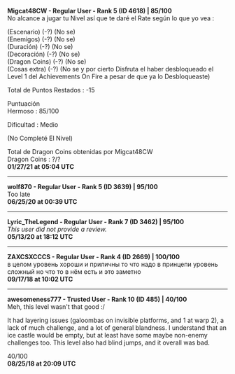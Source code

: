 **Migcat48CW - Regular User - Rank 5 (ID 4618) | 85/100** <br>
No alcance a jugar tu Nivel así que te daré el Rate según lo que yo vea :

(Escenario) (-?) (No se) <br>
(Enemigos) (-?) (No se) <br>
(Duración) (-?) (No se) <br>
(Decoración) (-?) (No se) <br>
(Dragon Coins) (-?) (No se) <br>
(Cosas extra) (-?) (No se y por cierto Disfruta el haber desbloqueado el Level 1 del Achievements On Fire a pesar de que ya lo Desbloqueaste)

Total de Puntos Restados : -15

Puntuación <br>
Hermoso : 85/100

Dificultad : Medio

(No Completé El Nivel)

Total de Dragon Coins obtenidas por Migcat48CW <br>
Dragon Coins : ?/? <br>
**01/27/21 at 05:04 UTC**

----

**wolf870 - Regular User - Rank 5 (ID 3639) | 95/100** <br>
Too late <br>
**06/25/20 at 00:39 UTC**

----

**Lyric_TheLegend - Regular User - Rank 7 (ID 3462) | 95/100** <br>
*This user did not provide a review.* <br>
**05/13/20 at 18:12 UTC**

----

**ZAXCSXCCCS - Regular User - Rank 4 (ID 2669) | 100/100** <br>
в целом уровень хороши и приличны то что надо в принцепи уровень сложный но что то в нём есть и это заметно <br>
**09/17/18 at 10:02 UTC**

----

**awesomeness777 - Trusted User - Rank 10 (ID 485) | 40/100** <br>
Meh, this level wasn't that good :/

It had layering issues (galoombas on invisible platforms, and 1 at warp 2), a lack of much challenge, and a lot of general blandness. I understand that an ice castle would be empty, but at least have some maybe non-enemy challenges too. This level also had blind jumps, and it overall was bad.

40/100 <br>
**08/25/18 at 20:09 UTC**
